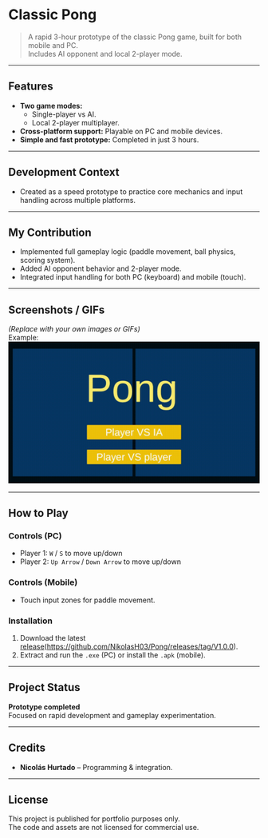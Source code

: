 # Classic Pong 

> A rapid 3-hour prototype of the classic Pong game, built for both mobile and PC.  
> Includes AI opponent and local 2-player mode.

---

## Features 
- **Two game modes:** 
  - Single-player vs AI.
  - Local 2-player multiplayer.
- **Cross-platform support:** Playable on PC and mobile devices.
- **Simple and fast prototype:** Completed in just 3 hours.

---

## Development Context 
- Created as a speed prototype to practice core mechanics and input handling across multiple platforms.

---

## My Contribution 
- Implemented full gameplay logic (paddle movement, ball physics, scoring system).
- Added AI opponent behavior and 2-player mode.
- Integrated input handling for both PC (keyboard) and mobile (touch).

---

## Screenshots / GIFs 
*(Replace with your own images or GIFs)*  
Example:  
![Pong](Docs/pongGIF.gif)

---

## How to Play 
### Controls (PC)
- Player 1: `W` / `S` to move up/down  
- Player 2: `Up Arrow` / `Down Arrow` to move up/down

### Controls (Mobile)
- Touch input zones for paddle movement.

### Installation
1. Download the latest [release](../../releases)(https://github.com/NikolasH03/Pong/releases/tag/V1.0.0).
2. Extract and run the `.exe` (PC) or install the `.apk` (mobile).

---

## Project Status 
**Prototype completed**  
Focused on rapid development and gameplay experimentation.

---

## Credits 
- **Nicolás Hurtado** – Programming & integration.

---

## License 
This project is published for portfolio purposes only.  
The code and assets are not licensed for commercial use.
